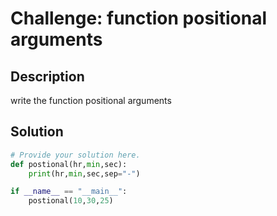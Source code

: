 # Challenge: function positional arguments

## Description

write the function positional arguments

## Solution

```python
# Provide your solution here.
def postional(hr,min,sec):
    print(hr,min,sec,sep="-")

if __name__ == "__main__":
    postional(10,30,25)
